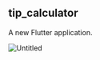 ## tip_calculator

A new Flutter application.

![Untitled](https://user-images.githubusercontent.com/72328725/95407655-4331f500-093b-11eb-99bd-6e55d71af9b0.png)
